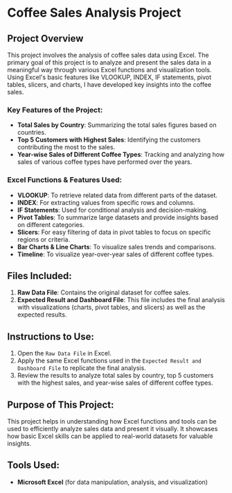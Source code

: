 # Coffee Sales Analysis Project

## Project Overview
This project involves the analysis of coffee sales data using Excel. The primary goal of this project is to analyze and present the sales data in a meaningful way through various Excel functions and visualization tools. Using Excel's basic features like VLOOKUP, INDEX, IF statements, pivot tables, slicers, and charts, I have developed key insights into the coffee sales.

### Key Features of the Project:
- **Total Sales by Country**: Summarizing the total sales figures based on countries.
- **Top 5 Customers with Highest Sales**: Identifying the customers contributing the most to the sales.
- **Year-wise Sales of Different Coffee Types**: Tracking and analyzing how sales of various coffee types have performed over the years.

### Excel Functions & Features Used:
- **VLOOKUP**: To retrieve related data from different parts of the dataset.
- **INDEX**: For extracting values from specific rows and columns.
- **IF Statements**: Used for conditional analysis and decision-making.
- **Pivot Tables**: To summarize large datasets and provide insights based on different categories.
- **Slicers**: For easy filtering of data in pivot tables to focus on specific regions or criteria.
- **Bar Charts & Line Charts**: To visualize sales trends and comparisons.
- **Timeline**: To visualize year-over-year sales of different coffee types.

## Files Included:
1. **Raw Data File**: Contains the original dataset for coffee sales.
2. **Expected Result and Dashboard File**: This file includes the final analysis with visualizations (charts, pivot tables, and slicers) as well as the expected results.

## Instructions to Use:
1. Open the `Raw Data File` in Excel.
2. Apply the same Excel functions used in the `Expected Result and Dashboard File` to replicate the final analysis.
3. Review the results to analyze total sales by country, top 5 customers with the highest sales, and year-wise sales of different coffee types.

## Purpose of This Project:
This project helps in understanding how Excel functions and tools can be used to efficiently analyze sales data and present it visually. It showcases how basic Excel skills can be applied to real-world datasets for valuable insights.

## Tools Used:
- **Microsoft Excel** (for data manipulation, analysis, and visualization)
